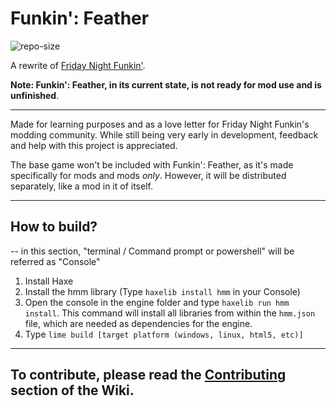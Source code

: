 # Funkin': Feather

![repo-size](https://img.shields.io/github/repo-size/BeastlyGhost/FNF-Funkin-Feather)

A rewrite of [Friday Night Funkin'](https://github.com/ninjamuffin99/Funkin).

**Note: Funkin': Feather, in its current state, is not ready for mod use and is unfinished**.

---
Made for learning purposes and as a love letter for Friday Night Funkin's modding community.
While still being very early in development, feedback and help with this project is appreciated.

The base game won't be included with Funkin': Feather, as it's made specifically for mods and mods *only*.
However, it will be distributed separately, like a mod in it of itself.

---
## How to build?
-- in this section, "terminal / Command prompt or powershell" will be referred as "Console"
1. Install Haxe
2. Install the hmm library (Type ``haxelib install hmm`` in your Console)
3. Open the console in the engine folder and type ``haxelib run hmm install``. This command will install all libraries from within the `hmm.json` file, which are needed as dependencies for the engine.
4. Type ``lime build [target platform (windows, linux, html5, etc)]``

---
## To contribute, please read the [Contributing](https://github.com/BeastlyGhost/FNF-Funkin-Feather/wiki/Contributing) section of the Wiki.
